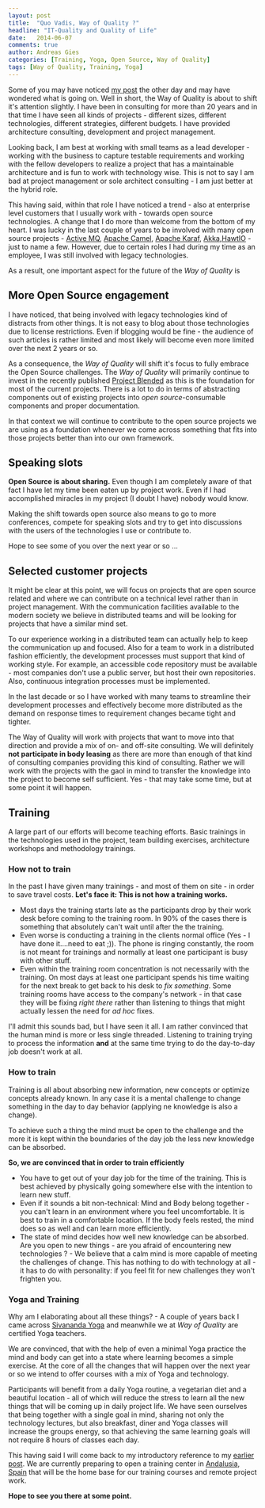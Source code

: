 ```yaml
---
layout: post
title:  "Quo Vadis, Way of Quality ?"
headline: "IT-Quality and Quality of Life"
date:   2014-06-07
comments: true
author: Andreas Gies
categories: [Training, Yoga, Open Source, Way of Quality]
tags: [Way of Quality, Training, Yoga]
---
```

Some of you may have noticed [my post](https://twitter.com/andreasgies/status/474564890964000768/photo/1) the other day and may have wondered what
is going on. Well in short, the Way of Quality is about to shift it's attention slightly. I have been in consulting for more than 20 years and in
that time I have seen all kinds of projects - different sizes, different technologies, different strategies, different budgets. I have provided
architecture consulting, development and project management.

Looking back, I am best at working with small teams as a lead developer - working with the business to capture testable requirements and working with
the fellow developers to realize a project that has a maintainable architecture and is fun to work with technology wise. This is not to say I am bad
at project management or sole architect consulting - I am just better at the hybrid role.

This having said, within that role I have noticed a trend - also at enterprise level customers that I usually work with - towards open source
technologies. A change that I do more than welcome from the bottom of my heart. I was lucky in the last couple of years to be involved with
many open source projects - [Active MQ](http://activemq.apache.org), [Apache Camel](http://camel.apache.org), [Apache Karaf](http://karaf.apache.org),
[Akka](http://akka.io),[HawtIO](http://hawt.io) - just to name a few. However, due to certain roles I had during my time as an employee, I was
still involved with legacy technologies.

As a result, one important aspect for the future of the _Way of Quality_ is

## More Open Source engagement

I have noticed, that being involved with legacy technologies kind of distracts from other things. It is not easy to blog about those technologies due
to license restrictions. Even if blogging would be fine - the audience of such articles is rather limited and most likely will become even more limited
over the next 2 years or so.

As a consequence, the _Way of Quality_ will shift it's focus to fully embrace the Open Source challenges. The _Way of Quality_ will primarily continue to invest in the recently published [Project Blended](/projects/blended) as this is the foundation for most of the current projects. There is a lot to do in terms of abstracting components out of existing projects into _open source_-consumable components and proper documentation.

In that context we will continue to contribute to the open source projects we are using as a foundation whenever we come across something that fits into
those projects better than into our own framework.

## Speaking slots

**Open Source is about sharing.** Even though I am completely aware of that fact I have let my time been eaten up by project work. Even if I had accomplished miracles in my project (I doubt I have) nobody would know.

Making the shift towards open source also means to go to more conferences, compete for speaking slots and try to get into discussions with the users of the technologies I use or contribute to.

Hope to see some of you over the next year or so ...

## Selected customer projects

It might be clear at this point, we will focus on projects that are open source related and where we can contribute on a technical level rather than in project management. With the communication facilities available to the modern society we believe in distributed teams and will be looking for projects
that have a similar mind set.

To our experience working in a distributed team can actually help to keep the communication up and focused. Also for a team to work in a distributed
fashion efficiently, the development processes must support that kind of working style. For example, an accessible code repository must be available - most companies don't use a public server, but host their own repositories. Also, continuous integration processes must be implemented.

In the last decade or so I have worked with many teams to streamline their development processes and effectively become more distributed as the demand on response times to requirement changes became tight and tighter.

The Way of Quality will work with projects that want to move into that direction and provide a mix of on- and off-site consulting. We will definitely **not participate in body leasing** as there are more than enough of that kind of consulting companies providing this kind of consulting. Rather we will work with the projects with the gaol in mind to transfer the knowledge into the project to become self sufficient. Yes - that may take some time, but at some point it will happen.

## Training

A large part of our efforts will become teaching efforts. Basic trainings in the technologies used in the project, team building exercises, architecture workshops and methodology trainings.

### How not to train

In the past I have given many trainings - and most of them on site - in order to save travel costs. **Let's face it: This is not how a training works.**

* Most days the training starts late as the participants drop by their work desk before coming to the training room. In 90% of the cases there is something
that absolutely can't wait until after the the training.
* Even worse is conducting a training in the clients normal office (Yes - I have done it....need to eat ;)). The phone is ringing constantly, the room is not meant for trainings and normally at least one participant is busy with other stuff.
* Even within the training room concentration is not necessarily with the training. On most days at least one participant spends his time waiting for the next break to get back to his desk to *fix something*. Some training rooms have access to the company's network - in that case they will be fixing *right there* rather than listening to things that might actually lessen the need for *ad hoc* fixes.

I'll admit this sounds bad, but I have seen it all. I am rather convinced that the human mind is more or less single threaded. Listening to training trying to process the information **and** at the same time trying to do the day-to-day job doesn't work at all.

### How to train

Training is all about absorbing new information, new concepts or optimize concepts already known. In any case it is a mental challenge to change something in the day to day behavior (applying ne knowledge is also a change).

To achieve such a thing the mind must be open to the challenge and the more it is kept within the boundaries of the day job the less new knowledge can be absorbed.

**So, we are convinced that in order to train efficiently**

* You have to get out of your day job for the time of the training. This is best achieved by physically going somewhere else with the intention to learn new stuff.
* Even if it sounds a bit non-technical: Mind and Body belong together - you can't learn in an environment where you feel uncomfortable. It is best to train in a comfortable location. If the body feels rested, the mind does so as well and can learn more efficiently.
* The state of mind decides how well new knowledge can be absorbed. Are you open to new things - are you afraid of encountering new technologies ? - We believe that a calm mind is more capable of meeting the challenges of change. This has nothing to do with technology at all - it has to do with personality: if you feel fit for new challenges they won't frighten you.

### Yoga and Training

Why am I elaborating about all these things? - A couple of years back I came across [Sivananda Yoga](https://www.sivananda.org/) and meanwhile we at _Way of Quality_ are certified Yoga teachers.

We are convinced, that with the help of even a minimal Yoga practice the mind and body can get into a state where learning becomes a simple exercise. At the core of all the changes that will happen over the next year or so we intend to offer courses with a mix of Yoga and technology.

Participants will benefit from a daily Yoga routine, a vegetarian diet and a beautiful location - all of which will reduce the stress to learn all the new things that will be coming up in daily project life. We have seen ourselves that being together with a single goal in mind, sharing not only the technology lectures, but also breakfast, diner and Yoga classes will increase the groups energy, so that achieving the same learning goals will not require 8 hours of classes each day.

This having said I will come back to my introductory reference to my [earlier post](https://twitter.com/andreasgies/status/474564890964000768/photo/1). We are currently preparing to open a training center in [Andalusia, Spain](http://en.wikipedia.org/wiki/Andalusia) that will be the home base for our training courses and remote project work.

**Hope to see you there at some point.**